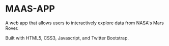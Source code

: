# MAAS-APP

A web app that allows users to interactively explore data from NASA's Mars Rover.

Built with HTML5, CSS3, Javascript, and Twitter Bootstrap.
